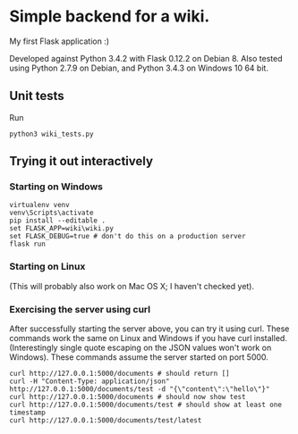 # Simple backend for a wiki.

My first Flask application :)

Developed against Python 3.4.2 with Flask 0.12.2 on Debian 8.
Also tested using Python 2.7.9 on Debian, and Python 3.4.3 on Windows 10 64 bit.

## Unit tests

Run

    python3 wiki_tests.py

## Trying it out interactively

### Starting on Windows

    virtualenv venv
    venv\Scripts\activate
    pip install --editable .
    set FLASK_APP=wiki\wiki.py
    set FLASK_DEBUG=true # don't do this on a production server
    flask run

### Starting on Linux

(This will probably also work on Mac OS X; I haven't checked yet).

### Exercising the server using curl

After successfully starting the server above, you can try it using curl.
These commands work the same on Linux and Windows if you have curl installed.
(Interestingly single quote escaping on the JSON values won't work on
Windows). These commands assume the server started on port 5000.


    curl http://127.0.0.1:5000/documents # should return []
    curl -H "Content-Type: application/json" http://127.0.0.1:5000/documents/test -d "{\"content\":\"hello\"}"
    curl http://127.0.0.1:5000/documents # should now show test
    curl http://127.0.0.1:5000/documents/test # should show at least one timestamp
    curl http://127.0.0.1:5000/documents/test/latest








